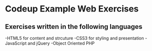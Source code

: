 # Codeup Example Web Exercises

## Exercises written in the following languages

-HTML5 for content and strcuture 
-CSS3 for styling and presentation 
-JavaScript and jQuery
-Object Oriented PHP